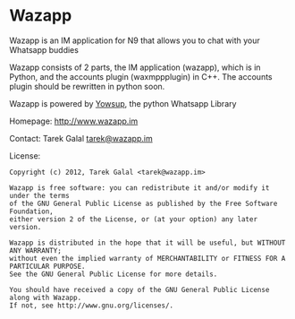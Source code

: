 Wazapp
======

Wazapp is an IM application for N9 that allows you to chat with your Whatsapp buddies

Wazapp consists of 2 parts, the IM application (wazapp), which is in Python, 
and the accounts plugin (waxmppplugin) in C++. The accounts plugin
should be rewritten in python soon.

Wazapp is powered by [Yowsup](https://github.com/tgalal/yowsup), the python Whatsapp Library

Homepage: http://www.wazapp.im

Contact: Tarek Galal <tarek@wazapp.im>

License:

	Copyright (c) 2012, Tarek Galal <tarek@wazapp.im>

	Wazapp is free software: you can redistribute it and/or modify it under the terms 
	of the GNU General Public License as published by the Free Software Foundation, 
	either version 2 of the License, or (at your option) any later version.

	Wazapp is distributed in the hope that it will be useful, but WITHOUT ANY WARRANTY; 
	without even the implied warranty of MERCHANTABILITY or FITNESS FOR A PARTICULAR PURPOSE. 
	See the GNU General Public License for more details.

	You should have received a copy of the GNU General Public License along with Wazapp. 
	If not, see http://www.gnu.org/licenses/.
